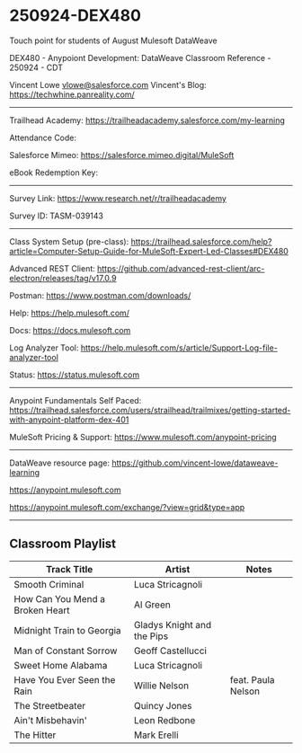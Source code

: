 # 250924-DEX480

Touch point for students of August Mulesoft DataWeave

DEX480 - Anypoiont Development: DataWeave Classroom Reference - 250924 - CDT

Vincent Lowe
vlowe@salesforce.com
Vincent's Blog: https://techwhine.panreality.com/

-------------------------------------------------------------------------------------------------------------------
Trailhead Academy:				https://trailheadacademy.salesforce.com/my-learning

Attendance Code:				

Salesforce Mimeo:				https://salesforce.mimeo.digital/MuleSoft

eBook Redemption Key:				

-------------------------------------------------------------------------------------------------------------------
Survey Link:								https://www.research.net/r/trailheadacademy

Survey ID:								TASM-039143

-------------------------------------------------------------------------------------------------------------------

Class System Setup (pre-class): https://trailhead.salesforce.com/help?article=Computer-Setup-Guide-for-MuleSoft-Expert-Led-Classes#DEX480

Advanced REST Client: https://github.com/advanced-rest-client/arc-electron/releases/tag/v17.0.9

Postman: https://www.postman.com/downloads/

Help: https://help.mulesoft.com/

Docs: https://docs.mulesoft.com

Log Analyzer Tool: https://help.mulesoft.com/s/article/Support-Log-file-analyzer-tool

Status: https://status.mulesoft.com 
   
------------------------------------------------------------------------------

Anypoint Fundamentals Self Paced: https://trailhead.salesforce.com/users/strailhead/trailmixes/getting-started-with-anypoint-platform-dex-401

MuleSoft Pricing & Support: https://www.mulesoft.com/anypoint-pricing

------------------------------------------------------------------------------

DataWeave resource page: https://github.com/vincent-lowe/dataweave-learning

https://anypoint.mulesoft.com

https://anypoint.mulesoft.com/exchange/?view=grid&type=app

-------------------------------------------------------------------------------------------------------------------
Classroom Playlist
-------------------------------------------------------------------------------------------------------------------
|Track Title|Artist|Notes|
|-----------|------|-----|
|Smooth Criminal|Luca Stricagnoli||
|How Can You Mend a Broken Heart|Al Green||
|Midnight Train to Georgia|Gladys Knight and the Pips||
|Man of Constant Sorrow|Geoff Castellucci||
|Sweet Home Alabama|Luca Stricagnoli||
|Have You Ever Seen the Rain|Willie Nelson|feat. Paula Nelson|
|The Streetbeater|Quincy Jones||
|Ain't Misbehavin'|Leon Redbone||
|The Hitter|Mark Erelli||






  
